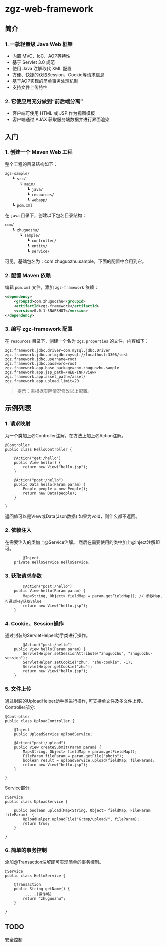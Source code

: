 # zgz-web-framework

## 简介

### 1. 一款轻量级 Java Web 框架

- 内置 MVC、IoC、AOP等特性
- 基于 Servlet 3.0 规范
- 使用 Java 注解取代 XML 配置
- 方便、快捷的获取Session、Cookie等请求信息
- 基于AOP实现的简单事务处理机制
- 支持文件上传特性

### 2. 它使应用充分做到“前后端分离”

- 客户端可使用 HTML 或 JSP 作为视图模板
- 客户端通过 AJAX 获取服务端数据并进行界面渲染

## 入门

### 1. 创建一个 Maven Web 工程

整个工程的目录结构如下：

```
zgz-sample/
　　┗ src/
　　　　┗ main/
　　　　　　┗ java/
　　　　　　┗ resources/
　　　　　　┗ webapp/
　　┗ pom.xml
```

在 `java` 目录下，创建以下包名目录结构：

```
com/
　　┗ zhuguozhu/
　　　　┗ sample/
　　　　　　┗ controller/
　　　　　　┗ entity/
　　　　　　┗ service/
```

可见，基础包名为：com.zhuguozhu.sample，下面的配置中会用到它。

### 2. 配置 Maven 依赖

编辑 `pom.xml` 文件，添加 `zgz-framework` 依赖：

```xml
<dependency>
	<groupId>com.zhuguozhu</groupId>
	<artifactId>zgz-framework</artifactId>
	<version>0.0.1-SNAPSHOT</version>
</dependency>
```

### 3. 编写 zgz-framework 配置

在 `resources` 目录下，创建一个名为 `zgz.properties` 的文件，内容如下：

```
zgz.framework.jdbc.driver=com.mysql.jdbc.Driver
zgz.framework.jdbc.url=jdbc:mysql://localhost:3306/test
zgz.framework.jdbc.username=root
zgz.framework.jdbc.password=root
zgz.framework.app.base_package=com.zhuguozhu.sample
zgz.framework.app.jsp_path=/WEB-INF/view/
zgz.framework.app.asset_path=/asset/
zgz.framework.app.upload.limit=20

```

> 提示：需根据实际情况修改以上配置。

## 示例列表

### 1. 请求映射

为一个类加上@Controller注解，在方法上加上@Action注解。
```
@Controller
public class HelloController {
    
	@Action("get:/hello")
	public View hello() {
	    return new View("hello.jsp");
	}

	@Action("post:/hello")
	public Data hello(Param param) {
        People people = new People();
        return new Data(people);
    }

}
```
返回值可以是View或Data(Json数据)
如果为void，则什么都不返回。

### 2. 依赖注入
在需要注入的类加上@Service注解。
然后在需要使用的类中加上@Inject注解即可。
```
        @Inject
	private HelloService HelloService;
```	

### 3. 获取请求参数 

```
        @Action("post:/hello")
	public View hello(Param param) {
		Map<String, Object> fieldMap = param.getFieldMap(); // 参数Map,可通过key获取value
		return new View("hello.jsp");
	}
```

### 4. Cookie、Session操作

通过封装的ServletHelper助手类进行操作。
```
        @Action("post:/hello")
	public View hello(Param param) {
		ServletHelper.setSessionAttribute("zhuguozhu", "zhuguozhu-session");
		ServletHelper.setCookie("zhu", "zhu-cookie", -1);
		ServletHelper.getCookie("zhu");
		return new View("hello.jsp");
	}
```	

### 5. 文件上传

通过封装的UploadHelper助手类进行操作, 可支持单文件及多文件上传。
Controller部分:
```
@Controller
public class UploadController {
    
	@Inject
	public UploadService uploadService;
	
	@Action("post:/upload")
	public View createSubmit(Param param) {
		Map<String, Object> fieldMap = param.getFieldMap();
		FileParam fileParam = param.getFile("photo");
		boolean result = uploadService.upload(fieldMap, fileParam);
		return new View("hello.jsp");
	}
	
}
```
Service部分:
```
@Service
public class UploadService {
	
	public boolean upload(Map<String, Object> fieldMap, FileParam fileParam)  {
		UploadHelper.uploadFile("G:tmp/upload/", fileParam);
		return true;
	}

}
```

### 6. 简单的事务控制

添加@Transaction注解即可实现简单的事务控制。
```
@Service
public class HelloService {
	
	@Transaction
	public String getName() {
		......(操作略)
		return "zhuguozhu";
	}

}
```

## TODO
安全控制





